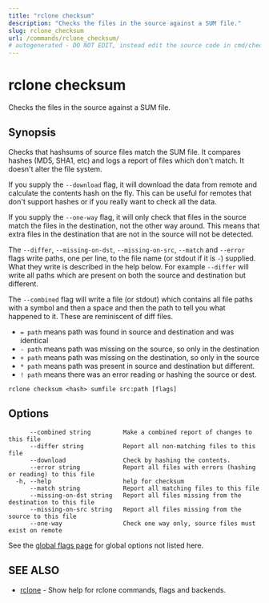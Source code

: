 ```yaml
---
title: "rclone checksum"
description: "Checks the files in the source against a SUM file."
slug: rclone_checksum
url: /commands/rclone_checksum/
# autogenerated - DO NOT EDIT, instead edit the source code in cmd/checksum/ and as part of making a release run "make commanddocs"
---
```

# rclone checksum

Checks the files in the source against a SUM file.

## Synopsis


Checks that hashsums of source files match the SUM file.
It compares hashes (MD5, SHA1, etc) and logs a report of files which
don't match.  It doesn't alter the file system.

If you supply the `--download` flag, it will download the data from remote
and calculate the contents hash on the fly.  This can be useful for remotes
that don't support hashes or if you really want to check all the data.

If you supply the `--one-way` flag, it will only check that files in
the source match the files in the destination, not the other way
around. This means that extra files in the destination that are not in
the source will not be detected.

The `--differ`, `--missing-on-dst`, `--missing-on-src`, `--match`
and `--error` flags write paths, one per line, to the file name (or
stdout if it is `-`) supplied. What they write is described in the
help below. For example `--differ` will write all paths which are
present on both the source and destination but different.

The `--combined` flag will write a file (or stdout) which contains all
file paths with a symbol and then a space and then the path to tell
you what happened to it. These are reminiscent of diff files.

- `= path` means path was found in source and destination and was identical
- `- path` means path was missing on the source, so only in the destination
- `+ path` means path was missing on the destination, so only in the source
- `* path` means path was present in source and destination but different.
- `! path` means there was an error reading or hashing the source or dest.


```
rclone checksum <hash> sumfile src:path [flags]
```

## Options

```
      --combined string         Make a combined report of changes to this file
      --differ string           Report all non-matching files to this file
      --download                Check by hashing the contents.
      --error string            Report all files with errors (hashing or reading) to this file
  -h, --help                    help for checksum
      --match string            Report all matching files to this file
      --missing-on-dst string   Report all files missing from the destination to this file
      --missing-on-src string   Report all files missing from the source to this file
      --one-way                 Check one way only, source files must exist on remote
```

See the [global flags page](/flags/) for global options not listed here.

## SEE ALSO

* [rclone](/commands/rclone/)	 - Show help for rclone commands, flags and backends.

